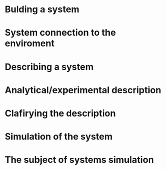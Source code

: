 # Bulding a system
# System connection to the enviroment
# Describing a system
# Analytical/experimental description
# Clafirying the description
# Simulation of the system
# The subject of systems simulation